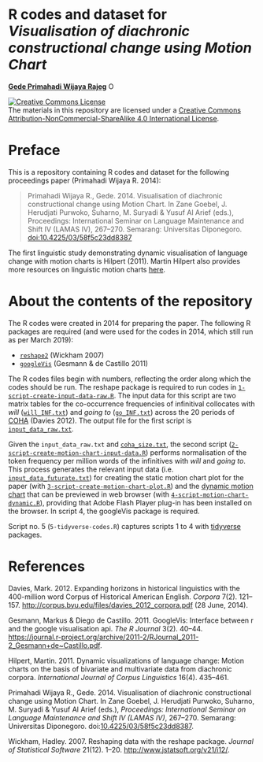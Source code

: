 R codes and dataset for *Visualisation of diachronic constructional change using Motion Chart*
================

[**Gede Primahadi Wijaya Rajeg**](https://figshare.com/authors/Gede_Primahadi_Wijaya_Rajeg/1234749) <a itemprop="sameAs" content="https://orcid.org/0000-0002-2047-8621" href="https://orcid.org/0000-0002-2047-8621" target="orcid.widget" rel="noopener noreferrer" style="vertical-align:top;"><img src="https://orcid.org/sites/default/files/images/orcid_16x16.png" style="width:1em;margin-right:.5em;" alt="ORCID iD icon"></a>

<a rel="license" href="http://creativecommons.org/licenses/by-nc-sa/4.0/"><img alt="Creative Commons License" style="border-width:0" src="https://i.creativecommons.org/l/by-nc-sa/4.0/88x31.png" /></a><br />The materials in this repository are licensed under a <a rel="license" href="http://creativecommons.org/licenses/by-nc-sa/4.0/">Creative Commons Attribution-NonCommercial-ShareAlike 4.0 International License</a>.

Preface
=======

This is a repository containing R codes and dataset for the following proceedings paper (Primahadi Wijaya R. 2014):

> Primahadi Wijaya R., Gede. 2014. Visualisation of diachronic constructional change using Motion Chart. In Zane Goebel, J. Herudjati Purwoko, Suharno, M. Suryadi & Yusuf Al Arief (eds.), Proceedings: International Seminar on Language Maintenance and Shift IV (LAMAS IV), 267–270. Semarang: Universitas Diponegoro. <doi:10.4225/03/58f5c23dd8387>

The first linguistic study demonstrating dynamic visualisation of language change with motion charts is Hilpert (2011). Martin Hilpert also provides more resources on linguistic motion charts [here](http://members.unine.ch/martin.hilpert/motion.html).

About the contents of the repository
====================================

The R codes were created in 2014 for preparing the paper. The following R packages are required (and were used for the codes in 2014, which still run as per March 2019):

-   [`reshape2`](https://cran.r-project.org/web/packages/reshape2/index.html) (Wickham 2007)
-   [`googleVis`](https://cran.r-project.org/web/packages/googleVis/index.html) (Gesmann & de Castillo 2011)

The R codes files begin with numbers, reflecting the order along which the codes should be run. The reshape package is required to run codes in [`1-script-create-input-data-raw.R`](https://github.com/gederajeg/motion-charts-futurate/blob/master/1-script-create-input-data-raw.r). The input data for this script are two matrix tables for the co-occurrence frequencies of infinitival collocates with *will* ([`will_INF.txt`](https://github.com/gederajeg/motion-charts-futurate/blob/master/will_INF.txt)) and *going to* ([`go_INF.txt`](https://github.com/gederajeg/motion-charts-futurate/blob/master/go_INF.txt)) across the 20 periods of [COHA](https://www.english-corpora.org/coha/) (Davies 2012). The output file for the first script is [`input_data_raw.txt`](https://github.com/gederajeg/motion-charts-futurate/blob/master/input_data_raw.txt).

Given the `input_data_raw.txt` and [`coha_size.txt`](https://github.com/gederajeg/motion-charts-futurate/blob/master/coha_size.txt), the second script ([`2-script-create-motion-chart-input-data.R`](https://github.com/gederajeg/motion-charts-futurate/blob/master/2-script-create-motion-chart-input-data.R)) performs normalisation of the token frequency per million words of the infinitives with *will* and *going to*. This process generates the relevant input data (i.e. [`input_data_futurate.txt`](https://github.com/gederajeg/motion-charts-futurate/blob/master/input_data_futurate.txt)) for creating the static motion chart plot for the paper (with [`3-script-create-motion-chart-plot.R`](https://github.com/gederajeg/motion-charts-futurate/blob/master/3-script-create-motion-chart-plot.R)) and the [dynamic motion chart](https://primahadiwijaya.blogspot.com/2014/09/motion-chart-for-futurate-constructions.html) that can be previewed in web browser (with [`4-script-motion-chart-dynamic.R`](https://github.com/gederajeg/motion-charts-futurate/blob/master/4-script-motion-chart-dynamic.R)), providing that Adobe Flash Player plug-in has been installed on the browser. In script 4, the googleVis package is required.

Script no. 5 (`5-tidyverse-codes.R`) captures scripts 1 to 4 with [tidyverse](https://www.tidyverse.org) packages.

References
==========

Davies, Mark. 2012. Expanding horizons in historical linguistics with the 400-million word Corpus of Historical American English. *Corpora* 7(2). 121–157. <http://corpus.byu.edu/files/davies_2012_corpora.pdf> (28 June, 2014).

Gesmann, Markus & Diego de Castillo. 2011. GoogleVis: Interface between r and the google visualisation api. *The R Journal* 3(2). 40–44. <https://journal.r-project.org/archive/2011-2/RJournal_2011-2_Gesmann+de~Castillo.pdf>.

Hilpert, Martin. 2011. Dynamic visualizations of language change: Motion charts on the basis of bivariate and multivariate data from diachronic corpora. *International Journal of Corpus Linguistics* 16(4). 435–461.

Primahadi Wijaya R., Gede. 2014. Visualisation of diachronic constructional change using Motion Chart. In Zane Goebel, J. Herudjati Purwoko, Suharno, M. Suryadi & Yusuf Al Arief (eds.), *Proceedings: International Seminar on Language Maintenance and Shift IV (LAMAS IV)*, 267–270. Semarang: Universitas Diponegoro. doi:[10.4225/03/58f5c23dd8387](https://doi.org/10.4225/03/58f5c23dd8387).

Wickham, Hadley. 2007. Reshaping data with the reshape package. *Journal of Statistical Software* 21(12). 1–20. <http://www.jstatsoft.org/v21/i12/>.
